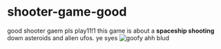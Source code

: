 # shooter-game-good
good shooter gaem pls play11!1
this game is about a **spaceship shooting** down asteroids and alien ufos.
ye syes
![goofy ahh blud](https://github.com/user-attachments/assets/033464dd-7760-4bbc-bc34-4904d8ffb08e)
